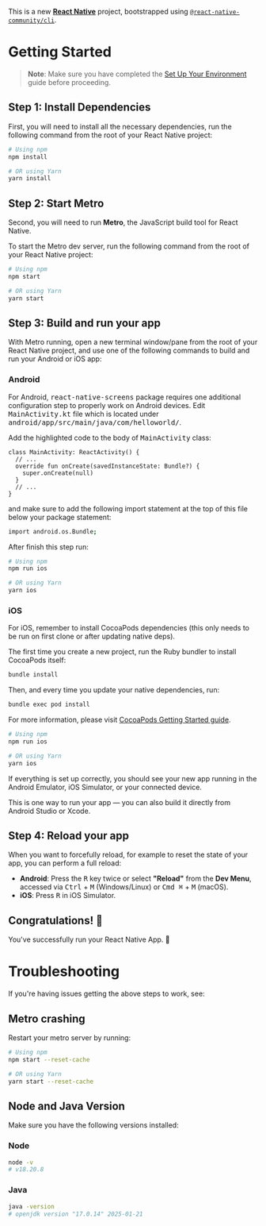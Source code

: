 This is a new [**React Native**](https://reactnative.dev) project, bootstrapped using [`@react-native-community/cli`](https://github.com/react-native-community/cli).

# Getting Started

> **Note**: Make sure you have completed the [Set Up Your Environment](https://reactnative.dev/docs/set-up-your-environment) guide before proceeding.

## Step 1: Install Dependencies

First, you will need to install all the necessary dependencies, run the following command from the root of your React Native project:

```sh
# Using npm
npm install

# OR using Yarn
yarn install
```

## Step 2: Start Metro

Second, you will need to run **Metro**, the JavaScript build tool for React Native.

To start the Metro dev server, run the following command from the root of your React Native project:

```sh
# Using npm
npm start

# OR using Yarn
yarn start
```

## Step 3: Build and run your app

With Metro running, open a new terminal window/pane from the root of your React Native project, and use one of the following commands to build and run your Android or iOS app:

### Android

For Android, <kbd>react-native-screens</kbd> package requires one additional configuration step to properly work on Android devices. Edit <kbd>MainActivity.kt</kbd> file which is located under <kbd>android/app/src/main/java/com/helloworld/</kbd>.

Add the highlighted code to the body of <kbd>MainActivity</kbd> class:

```
class MainActivity: ReactActivity() {
  // ...
  override fun onCreate(savedInstanceState: Bundle?) {
    super.onCreate(null)
  }
  // ...
}
```

and make sure to add the following import statement at the top of this file below your package statement:

```sh
import android.os.Bundle;
```

After finish this step run:

```sh
# Using npm
npm run ios

# OR using Yarn
yarn ios
```

### iOS

For iOS, remember to install CocoaPods dependencies (this only needs to be run on first clone or after updating native deps).

The first time you create a new project, run the Ruby bundler to install CocoaPods itself:

```sh
bundle install
```

Then, and every time you update your native dependencies, run:

```sh
bundle exec pod install
```

For more information, please visit [CocoaPods Getting Started guide](https://guides.cocoapods.org/using/getting-started.html).

```sh
# Using npm
npm run ios

# OR using Yarn
yarn ios
```

If everything is set up correctly, you should see your new app running in the Android Emulator, iOS Simulator, or your connected device.

This is one way to run your app — you can also build it directly from Android Studio or Xcode.

## Step 4: Reload your app

When you want to forcefully reload, for example to reset the state of your app, you can perform a full reload:

- **Android**: Press the <kbd>R</kbd> key twice or select **"Reload"** from the **Dev Menu**, accessed via <kbd>Ctrl</kbd> + <kbd>M</kbd> (Windows/Linux) or <kbd>Cmd ⌘</kbd> + <kbd>M</kbd> (macOS).
- **iOS**: Press <kbd>R</kbd> in iOS Simulator.

## Congratulations! :tada:

You've successfully run your React Native App. :partying_face:

# Troubleshooting

If you're having issues getting the above steps to work, see:

## Metro crashing

Restart your metro server by running:

```sh
# Using npm
npm start --reset-cache

# OR using Yarn
yarn start --reset-cache
```

## Node and Java Version

Make sure you have the following versions installed:

### Node

```sh
node -v
# v18.20.8
```

### Java

```sh
java -version
# openjdk version "17.0.14" 2025-01-21
```
